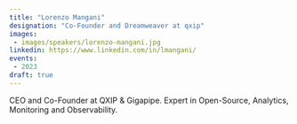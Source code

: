 ```yaml
---
title: "Lorenzo Mangani"
designation: "Co-Founder and Dreamweaver at qxip"
images:
 - images/speakers/lorenzo-mangani.jpg
linkedin: https://www.linkedin.com/in/lmangani/
events:
 - 2023
draft: true
---
```


CEO and Co-Founder at QXIP & Gigapipe. Expert in Open-Source, Analytics, Monitoring and Observability.